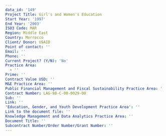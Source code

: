 ```yaml
---
data_id: '149'
Project Title: Girl's and Women's Education
Start Year: '1997'
End Year: '2003'
ISO3 Code: MAR
Region: Middle East
Country: Morrocco
Client/ Donor: USAID
Point of contact: ''
Email: ''
Phone: ''
Current Project? (Y/N): 'No'
Practice Area:
  - ''
Prime: ''
Contract Value USD: ''
M&E Practice Area: ''
Public Financial Management and Fiscal Sustainability Practice Area: ''
Contract Number: LAG-98-C-00-0029-00
Sub: ''
Link: ''
'Education, Gender, and Youth Development Practice Area': ''
Link to the document file: ''
Knowledge Management and Data Analytics Practice Area: ''
Document Title: ''
Subcontract Number/Order Number/Grant Number: ''
---
```

